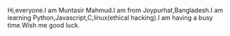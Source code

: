 Hi,everyone.I am Muntasir Mahmud.I am from Joypurhat,Bangladesh.I am learning Python,Javascript,C,linux(ethical hacking).I am having a busy time.Wish me good luck.






<!---
MuntasirSZN/MuntasirSZN is a ✨ special ✨ repository because its `README.md` (this file) appears on your GitHub profile.
You can click the Preview link to take a look at your changes.
--->
